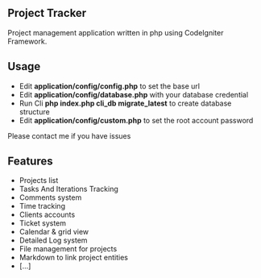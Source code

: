 ## Project Tracker

Project management application written in php using CodeIgniter Framework.

## Usage

* Edit **application/config/config.php** to set the base url
* Edit **application/config/database.php** with your database credential
* Run Cli **php index.php cli_db migrate_latest** to create database structure
* Edit **application/config/custom.php** to set the root account password

Please contact me if you have issues

## Features

* Projects list
* Tasks And Iterations Tracking
* Comments system
* Time tracking
* Clients accounts
* Ticket system
* Calendar & grid view
* Detailed Log system
* File management for projects
* Markdown to link project entities
* [...]
